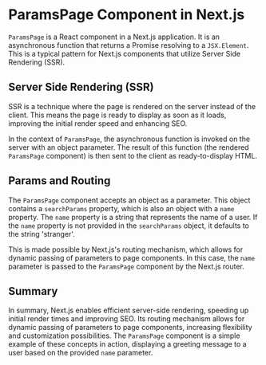 # ParamsPage Component in Next.js

`ParamsPage` is a React component in a Next.js application. It is an asynchronous function that returns a Promise resolving to a `JSX.Element`. This is a typical pattern for Next.js components that utilize Server Side Rendering (SSR).

## Server Side Rendering (SSR)

SSR is a technique where the page is rendered on the server instead of the client. This means the page is ready to display as soon as it loads, improving the initial render speed and enhancing SEO.

In the context of `ParamsPage`, the asynchronous function is invoked on the server with an object parameter. The result of this function (the rendered `ParamsPage` component) is then sent to the client as ready-to-display HTML.

## Params and Routing

The `ParamsPage` component accepts an object as a parameter. This object contains a `searchParams` property, which is also an object with a `name` property. The `name` property is a string that represents the name of a user. If the `name` property is not provided in the `searchParams` object, it defaults to the string 'stranger'.

This is made possible by Next.js's routing mechanism, which allows for dynamic passing of parameters to page components. In this case, the `name` parameter is passed to the `ParamsPage` component by the Next.js router.

## Summary

In summary, Next.js enables efficient server-side rendering, speeding up initial render times and improving SEO. Its routing mechanism allows for dynamic passing of parameters to page components, increasing flexibility and customization possibilities. The `ParamsPage` component is a simple example of these concepts in action, displaying a greeting message to a user based on the provided `name` parameter.